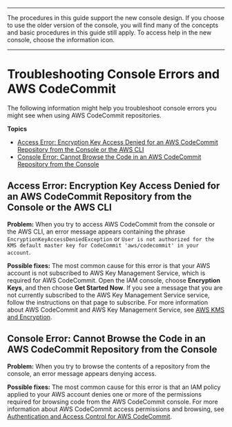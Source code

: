 --------

 The procedures in this guide support the new console design\. If you choose to use the older version of the console, you will find many of the concepts and basic procedures in this guide still apply\. To access help in the new console, choose the information icon\.

--------

# Troubleshooting Console Errors and AWS CodeCommit<a name="troubleshooting-cs"></a>

The following information might help you troubleshoot console errors you might see when using AWS CodeCommit repositories\.

**Topics**
+ [Access Error: Encryption Key Access Denied for an AWS CodeCommit Repository from the Console or the AWS CLI](#troubleshooting-ae3)
+ [Console Error: Cannot Browse the Code in an AWS CodeCommit Repository from the Console](#troubleshooting-cs1)

## Access Error: Encryption Key Access Denied for an AWS CodeCommit Repository from the Console or the AWS CLI<a name="troubleshooting-ae3"></a>

**Problem:** When you try to access AWS CodeCommit from the console or the AWS CLI, an error message appears containing the phrase `EncryptionKeyAccessDeniedException` or `User is not authorized for the KMS default master key for CodeCommit 'aws/codecommit' in your account`\.

**Possible fixes:** The most common cause for this error is that your AWS account is not subscribed to AWS Key Management Service, which is required for AWS CodeCommit\. Open the IAM console, choose **Encryption Keys**, and then choose **Get Started Now**\. If you see a message that you are not currently subscribed to the AWS Key Management Service service, follow the instructions on that page to subscribe\. For more information about AWS CodeCommit and AWS Key Management Service, see [AWS KMS and Encryption](encryption.md)\. 

## Console Error: Cannot Browse the Code in an AWS CodeCommit Repository from the Console<a name="troubleshooting-cs1"></a>

**Problem:** When you try to browse the contents of a repository from the console, an error message appears denying access\.

**Possible fixes:** The most common cause for this error is that an IAM policy applied to your AWS account denies one or more of the permissions required for browsing code from the AWS CodeCommit console\. For more information about AWS CodeCommit access permissions and browsing, see [Authentication and Access Control for AWS CodeCommit](auth-and-access-control.md)\. 